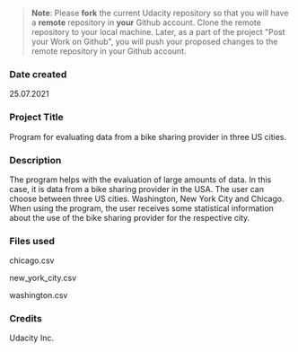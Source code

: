 >**Note**: Please **fork** the current Udacity repository so that you will have a **remote** repository in **your** Github account. Clone the remote repository to your local machine. Later, as a part of the project "Post your Work on Github", you will push your proposed changes to the remote repository in your Github account.

### Date created
25.07.2021

### Project Title
Program for evaluating data from a bike sharing provider in three US cities.

### Description
The program helps with the evaluation of large amounts of data. In this case, it is data from a bike sharing provider in the USA. The user can choose between three US cities. Washington, New York City and Chicago. When using the program, the user receives some statistical information about the use of the bike sharing provider for the respective city.

### Files used
chicago.csv

new_york_city.csv

washington.csv

### Credits
Udacity Inc. 

